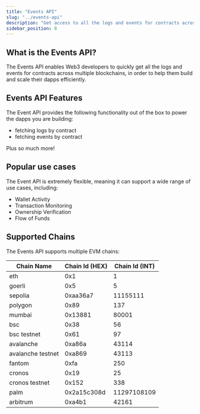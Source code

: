 ```yaml
---
title: "Events API"
slug: "../events-api"
description: "Get access to all the logs and events for contracts across multiple EVM blockchains with the Events API. Easily fetch logs and events by contract, and use it to monitor wallet activity, verify ownership, track the flow of funds, and more."
sidebar_position: 8
---
```


## What is the Events API?

The Events API enables Web3 developers to quickly get all the logs and events for contracts across multiple blockchains, in order to help them build and scale their dapps efficiently.

## Events API Features

The Event API provides the following functionality out of the box to power the dapps you are building:

- fetching logs by contract
- fetching events by contract

Plus so much more!

## Popular use cases

The Event API is extremely flexible, meaning it can support a wide range of use cases, including:

- Wallet Activity
- Transaction Monitoring
- Ownership Verification
- Flow of Funds

## Supported Chains

The Events API supports multiple EVM chains:

| Chain Name        | Chain Id (HEX) | Chain Id (INT) |
| ----------------- | -------------- | -------------- |
| eth               | 0x1            | 1              |
| goerli            | 0x5            | 5              |
| sepolia           | 0xaa36a7       | 11155111       |
| polygon           | 0x89           | 137            |
| mumbai            | 0x13881        | 80001          |
| bsc               | 0x38           | 56             |
| bsc testnet       | 0x61           | 97             |
| avalanche         | 0xa86a         | 43114          |
| avalanche testnet | 0xa869         | 43113          |
| fantom            | 0xfa           | 250            |
| cronos            | 0x19           | 25             |
| cronos testnet    | 0x152          | 338            |
| palm              | 0x2a15c308d    | 11297108109    |
| arbitrum          | 0xa4b1         | 42161          |

